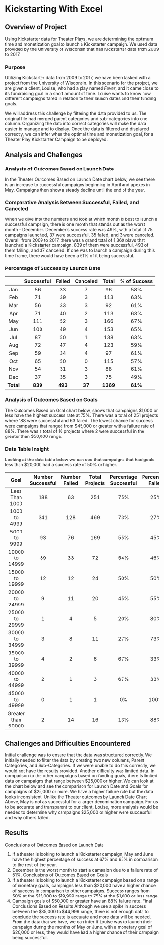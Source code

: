 # Kickstarting With Excel


## Overview of Project


Using Kickstarter data for Theater Plays, we are determining the optimum time and monetization goal to launch a Kickstarter campaign. We used data provided by the University of Wisconsin that had Kickstarter data from 2009 to 2017. 


### Purpose


Utilizing Kickstarter data from 2009 to 2017, we have been tasked with a project from the University of Wisconsin. In this scenario for the project, we are given a client, Louise, who had a play named _*Fever*_, and it came close to its fundraising goal in a short amount of time. Louise wants to know how different campaigns fared in relation to their launch dates and their funding goals. 


We will address this challenge by filtering the data provided to us. The original file had merged parent categories and sub-categories into one column. Organizing the data into correct categories will make the data easier to manage and to display.
Once the data is filtered and displayed correctly, we can infer when the optimal time and monetization goal, for a Theater Play Kickstarter Campaign to be deployed.  
## Analysis and Challenges


### Analysis of Outcomes Based on Launch Date


In the Theater Outcomes Based on Launch Date chart below, we see there is an increase to successful campaigns beginning in April and apexes in May. Campaigns then show a steady decline until the end of the year. 




 
### Comparative Analysis Between Successful, Failed, and Canceled


When we dive into the numbers and look at which month is best to launch a successful campaign, there is one month that stands out as the worst month – December. December’s success rate was 49%, with a total of 75 campaigns launched, 37 were successful, 35 failed, and 3 were canceled. 
Overall, from 2009 to 2017, there was a grand total of 1,369 plays that launched a Kickstarter campaign. 839 of them were successful, 493 of them failing, and 37 canceled. If one was to launch a campaign during this time frame, there would have been a 61% of it being successful.

### Percentage of Success by Launch Date


| | Successful | Failed | Canceled | Total | % of Success |
| :---: | :---: | :---: | :---: | :---: | :---: |
| Jan |	56 | 33 |	7 |	96	| 58% |
| Feb |	71 | 39 |	3	| 113	| 63% |
| Mar |	56 | 33 |	3	| 92 | 61% |
| Apr	| 71 | 40 | 2 |	113 |63% |
| May	| 111 | 52 | 3 | 166 |67% |
| Jun	| 100 |	49 | 4 | 153 |65% |
| Jul	| 87 | 50	| 1	| 138	| 63% |
| Aug	| 72 | 47 |	4	| 123 | 59% |
| Sep	| 59 | 34 |	4	| 97 | 61% |
| Oct	| 65 | 50 |	0 | 115 | 57% |
| Nov	| 54 | 31 |	3	| 88 | 61% |
| Dec	| 37 | 35 |	3	| 75 |49% |
| **Total** | **839** | **493** | **37** | **1369** | **61%** |

### Analysis of Outcomes Based on Goals


The Outcomes Based on Goal chart below, shows that campaigns $1,000 or less have the highest success rate at 75%. There was a total of 251 projects where 188 were successful and 63 failed. The lowest chance for success were campaigns that ranged from $45,000 or greater with a failure rate of 88%. There was a total of 16 projects where 2 were successful in the greater than $50,000 range.  
 
 
### Data Table Insight


Looking at the data table below we can see that campaigns that had goals less than $20,000 had a success rate of 50% or higher. 


|Goal|Number Successful|Number Failed|Total Projects|	Percentage Successful|Percentage Failed|
| :---: | :---: | :---: | :---: | :---: | :---: |
|Less Than 1000|	188|	63		|251	|75%	|25%|	
|1000 to 4999|	341|	128	|469|	73%	|27%	|
|5000 to 9999|	93|	76		|169|	55%	|45%	|
|10000 to 14999|	39|	33	|72	|54%	|46%	|
|15000 to 19999|	12|	12	|24	|50%	|50%	|
|20000 to 24999|	9	|11	|	20	|45%|	55%|
|25000 to 29999|	1	|4	|5	|20%	|80%	|
|30000 to 34999|	3|	8		|11	|27%	|73%	|
|35000 to 39999|	4|	2		|6	|67%	|33%	|
|40000 to 44999|	2|	1		|3	|67%|	33%|
|45000 to 49999|	0	|1	|	1	|0%	|100%	|
|Greater than 50000|	2|	14	|	16|	13%|	88%	|


## Challenges and Difficulties Encountered


Initial challenge was to ensure that the data was structured correctly. We initially needed to filter the data by creating two new columns, Parent Categories, and Sub-Categories. If we were unable to do this correctly, we would not have the results provided. 
Another difficulty was limited data. In comparison to the other campaigns based on funding goals, there is limited data on campaigns that range between $25,000 or higher. We can look at the chart below and see the comparison for Launch Date and Goals for campaigns of $25,000 or more. We have a higher failure rate but the data looks inconsistent. 
Unlike the Theater outcomes by Launch Date Chart Above, May is not as successful for a larger denomination campaign. For us to be accurate and transparent to our client, Louise, more analysis would be needed to determine why campaigns $25,000 or higher were successful and why others failed.
 
## Results


Conclusions of Outcomes Based on Launch Date
1.	If a theater is looking to launch a Kickstarter campaign, May and June have the highest percentage of success at 67% and 65% in comparison to the rest of the year. 
2.	December is the worst month to start a campaign due to a failure rate of 51%. 
Conclusions of Outcomes Based on Goals
1.	If a theater is looking to launch a Kickstarter campaign based on a range of monetary goals, campaigns less than $20,000 have a higher chance of success in comparison to other campaigns. Success ranges from 50% at the $15,000 to $19,999 range to 75% at the $1,000 or less range.
2.	Campaign goals of $50,000 or greater have an 88% failure rate.
Final Conclusions Based on Results
Although we see a spike in success between the $35,000 to $44,999 range, there is not enough data to conclude the success rate is accurate and more data will be needed. From the data that we have, we can infer if Louise was to launch their campaign during the months of May or June, with a monetary goal of $20,000 or less, they would have had a higher chance of their campaign being successful. 


